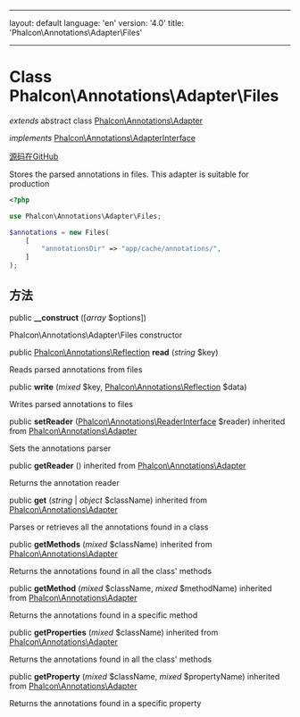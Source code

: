 * * *

layout: default language: 'en' version: '4.0' title: 'Phalcon\Annotations\Adapter\Files'

* * *

# Class **Phalcon\Annotations\Adapter\Files**

*extends* abstract class [Phalcon\Annotations\Adapter](/3.4/en/api/Phalcon_Annotations_Adapter)

*implements* [Phalcon\Annotations\AdapterInterface](/3.4/en/api/Phalcon_Annotations_AdapterInterface)

<a href="https://github.com/phalcon/cphalcon/tree/v3.4.0/phalcon/annotations/adapter/files.zep" class="btn btn-default btn-sm">源码在GitHub</a>

Stores the parsed annotations in files. This adapter is suitable for production

```php
<?php

use Phalcon\Annotations\Adapter\Files;

$annotations = new Files(
    [
        "annotationsDir" => "app/cache/annotations/",
    ]
);

```

## 方法

public **__construct** ([*array* $options])

Phalcon\Annotations\Adapter\Files constructor

public [Phalcon\Annotations\Reflection](/3.4/en/api/Phalcon_Annotations_Reflection) **read** (*string* $key)

Reads parsed annotations from files

public **write** (*mixed* $key, [Phalcon\Annotations\Reflection](/3.4/en/api/Phalcon_Annotations_Reflection) $data)

Writes parsed annotations to files

public **setReader** ([Phalcon\Annotations\ReaderInterface](/3.4/en/api/Phalcon_Annotations_ReaderInterface) $reader) inherited from [Phalcon\Annotations\Adapter](/3.4/en/api/Phalcon_Annotations_Adapter)

Sets the annotations parser

public **getReader** () inherited from [Phalcon\Annotations\Adapter](/3.4/en/api/Phalcon_Annotations_Adapter)

Returns the annotation reader

public **get** (*string* | *object* $className) inherited from [Phalcon\Annotations\Adapter](/3.4/en/api/Phalcon_Annotations_Adapter)

Parses or retrieves all the annotations found in a class

public **getMethods** (*mixed* $className) inherited from [Phalcon\Annotations\Adapter](/3.4/en/api/Phalcon_Annotations_Adapter)

Returns the annotations found in all the class' methods

public **getMethod** (*mixed* $className, *mixed* $methodName) inherited from [Phalcon\Annotations\Adapter](/3.4/en/api/Phalcon_Annotations_Adapter)

Returns the annotations found in a specific method

public **getProperties** (*mixed* $className) inherited from [Phalcon\Annotations\Adapter](/3.4/en/api/Phalcon_Annotations_Adapter)

Returns the annotations found in all the class' methods

public **getProperty** (*mixed* $className, *mixed* $propertyName) inherited from [Phalcon\Annotations\Adapter](/3.4/en/api/Phalcon_Annotations_Adapter)

Returns the annotations found in a specific property